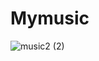 # Mymusic

![music2 (2)](https://github.com/UtkarshaGN/Mymusic/assets/132172238/eecf409a-fd04-416e-bbdf-3216a76ab919)
